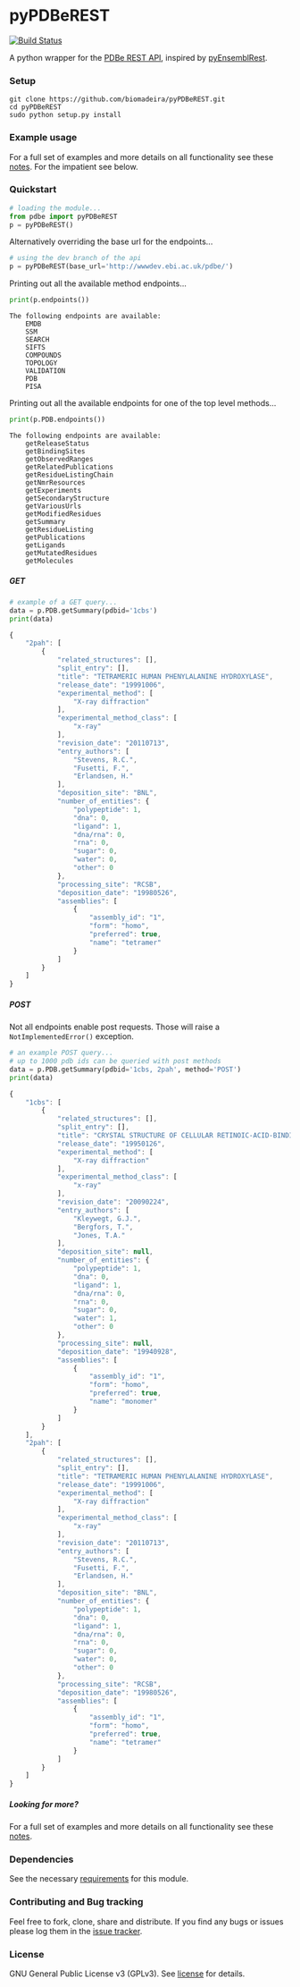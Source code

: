 # pyPDBeREST

[![Build Status](https://secure.travis-ci.org/biomadeira/pyPDBeREST.png?branch=master)](http://travis-ci.org/biomadeira/pyPDBeREST)

A python wrapper for the [PDBe REST API](http://www.ebi.ac.uk/pdbe/api/doc/), inspired by [pyEnsemblRest](https://github.com/pyOpenSci/pyEnsemblRest).


### Setup

```
git clone https://github.com/biomadeira/pyPDBeREST.git 
cd pyPDBeREST
sudo python setup.py install
```

### Example usage
For a full set of examples and more details on all functionality see these [notes](Examples.ipynb). For the impatient see below.

### Quickstart


```python
# loading the module...
from pdbe import pyPDBeREST
p = pyPDBeREST()
```

Alternatively overriding the base url for the endpoints... 

```python
# using the dev branch of the api
p = pyPDBeREST(base_url='http://wwwdev.ebi.ac.uk/pdbe/')
```

Printing out all the available method endpoints...

```python
print(p.endpoints())
```

```
The following endpoints are available:
    EMDB
    SSM
    SEARCH
    SIFTS
    COMPOUNDS
    TOPOLOGY
    VALIDATION
    PDB
    PISA
```

Printing out all the available endpoints for one of the top level methods...

```python
print(p.PDB.endpoints())
```

```
The following endpoints are available:
    getReleaseStatus
    getBindingSites
    getObservedRanges
    getRelatedPublications
    getResidueListingChain
    getNmrResources
    getExperiments
    getSecondaryStructure
    getVariousUrls
    getModifiedResidues
    getSummary
    getResidueListing
    getPublications
    getLigands
    getMutatedResidues
    getMolecules
```


##### GET

```python
# example of a GET query...
data = p.PDB.getSummary(pdbid='1cbs')
print(data)
```

```javascript
{
    "2pah": [
        {
            "related_structures": [], 
            "split_entry": [], 
            "title": "TETRAMERIC HUMAN PHENYLALANINE HYDROXYLASE", 
            "release_date": "19991006", 
            "experimental_method": [
                "X-ray diffraction"
            ], 
            "experimental_method_class": [
                "x-ray"
            ], 
            "revision_date": "20110713", 
            "entry_authors": [
                "Stevens, R.C.", 
                "Fusetti, F.", 
                "Erlandsen, H."
            ], 
            "deposition_site": "BNL", 
            "number_of_entities": {
                "polypeptide": 1, 
                "dna": 0, 
                "ligand": 1, 
                "dna/rna": 0, 
                "rna": 0, 
                "sugar": 0, 
                "water": 0, 
                "other": 0
            }, 
            "processing_site": "RCSB", 
            "deposition_date": "19980526", 
            "assemblies": [
                {
                    "assembly_id": "1", 
                    "form": "homo", 
                    "preferred": true, 
                    "name": "tetramer"
                }
            ]
        }
    ]
}
```


##### POST
Not all endpoints enable post requests. Those will raise a `NotImplementedError()` exception.

```python
# an example POST query...
# up to 1000 pdb ids can be queried with post methods
data = p.PDB.getSummary(pdbid='1cbs, 2pah', method='POST')
print(data)
```
 
 
```javascript
{
    "1cbs": [
        {
            "related_structures": [], 
            "split_entry": [], 
            "title": "CRYSTAL STRUCTURE OF CELLULAR RETINOIC-ACID-BINDING PROTEINS I AND II IN COMPLEX WITH ALL-TRANS-RETINOIC ACID AND A SYNTHETIC RETINOID", 
            "release_date": "19950126", 
            "experimental_method": [
                "X-ray diffraction"
            ], 
            "experimental_method_class": [
                "x-ray"
            ], 
            "revision_date": "20090224", 
            "entry_authors": [
                "Kleywegt, G.J.", 
                "Bergfors, T.", 
                "Jones, T.A."
            ], 
            "deposition_site": null, 
            "number_of_entities": {
                "polypeptide": 1, 
                "dna": 0, 
                "ligand": 1, 
                "dna/rna": 0, 
                "rna": 0, 
                "sugar": 0, 
                "water": 1, 
                "other": 0
            }, 
            "processing_site": null, 
            "deposition_date": "19940928", 
            "assemblies": [
                {
                    "assembly_id": "1", 
                    "form": "homo", 
                    "preferred": true, 
                    "name": "monomer"
                }
            ]
        }
    ], 
    "2pah": [
        {
            "related_structures": [], 
            "split_entry": [], 
            "title": "TETRAMERIC HUMAN PHENYLALANINE HYDROXYLASE", 
            "release_date": "19991006", 
            "experimental_method": [
                "X-ray diffraction"
            ], 
            "experimental_method_class": [
                "x-ray"
            ], 
            "revision_date": "20110713", 
            "entry_authors": [
                "Stevens, R.C.", 
                "Fusetti, F.", 
                "Erlandsen, H."
            ], 
            "deposition_site": "BNL", 
            "number_of_entities": {
                "polypeptide": 1, 
                "dna": 0, 
                "ligand": 1, 
                "dna/rna": 0, 
                "rna": 0, 
                "sugar": 0, 
                "water": 0, 
                "other": 0
            }, 
            "processing_site": "RCSB", 
            "deposition_date": "19980526", 
            "assemblies": [
                {
                    "assembly_id": "1", 
                    "form": "homo", 
                    "preferred": true, 
                    "name": "tetramer"
                }
            ]
        }
    ]
}
```

##### Looking for more?
For a full set of examples and more details on all functionality see these [notes](Examples.ipynb).

### Dependencies
See the necessary [requirements](requirements.txt) for this module.


### Contributing and Bug tracking
Feel free to fork, clone, share and distribute. If you find any bugs or issues please log them in the [issue tracker](https://github.com/biomadeira/pyPDBeREST/issues).


### License
GNU General Public License v3 (GPLv3). See [license](LICENSE.md) for details.

